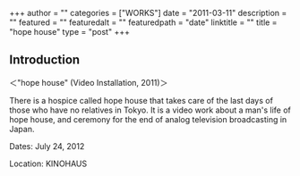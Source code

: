 +++
author = ""
categories = ["WORKS"]
date = "2011-03-11"
description = ""
featured = ""
featuredalt = ""
featuredpath = "date"
linktitle = ""
title = "hope house"
type = "post"
+++

## Introduction

＜"hope house" (Video Installation, 2011)＞

There is a hospice called hope house that takes care of the last days of those who have no relatives in Tokyo.
It is a video work about a man's life of hope house, and ceremony for the end of analog television broadcasting in Japan.

Dates: July 24, 2012

Location: KINOHAUS
